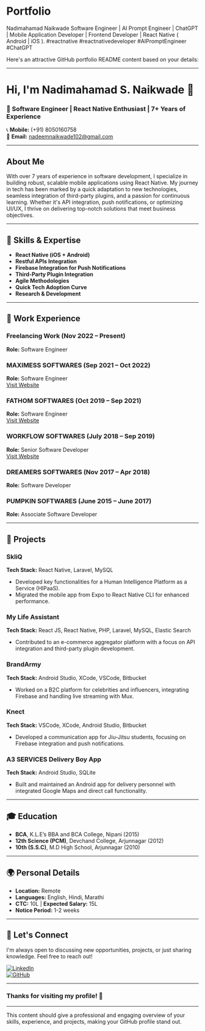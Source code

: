# Portfolio
Nadimahamad Naikwade Software Engineer | AI Prompt Engineer | ChatGPT | Mobile Application Developer | Frontend Developer | React Native ( Android | iOS ). #reactnative #reactnativedeveloper #AIPromptEngineer #ChatGPT

Here's an attractive GitHub portfolio README content based on your details:

---

# Hi, I'm Nadimahamad S. Naikwade 👋

### 🚀 Software Engineer | React Native Enthusiast | 7+ Years of Experience

📞 **Mobile:** (+91) 8050160758  
📧 **Email:** [nadeemnaikwade102@gmail.com](mailto:nadeemnaikwade102@gmail.com)

---

## About Me

With over 7 years of experience in software development, I specialize in building robust, scalable mobile applications using React Native. My journey in tech has been marked by a quick adaptation to new technologies, seamless integration of third-party plugins, and a passion for continuous learning. Whether it's API integration, push notifications, or optimizing UI/UX, I thrive on delivering top-notch solutions that meet business objectives.

---

## 🔧 Skills & Expertise

- **React Native (iOS + Android)**
- **Restful APIs Integration**
- **Firebase Integration for Push Notifications**
- **Third-Party Plugin Integration**
- **Agile Methodologies**
- **Quick Tech Adoption Curve**
- **Research & Development**

---

## 💼 Work Experience

### Freelancing Work (Nov 2022 – Present)  
**Role:** Software Engineer

### MAXIMESS SOFTWARES (Sep 2021 – Oct 2022)  
**Role:** Software Engineer  
[Visit Website](https://maximess.com)

### FATHOM SOFTWARES (Oct 2019 – Sep 2021)  
**Role:** Software Engineer  
[Visit Website](http://www.fathomable.com)

### WORKFLOW SOFTWARES (July 2018 – Sep 2019)  
**Role:** Senior Software Developer  
[Visit Website](http://www.workflowsoftwares.in)

### DREAMERS SOFTWARES (Nov 2017 – Apr 2018)  
**Role:** Software Developer

### PUMPKIN SOFTWARES (June 2015 – June 2017)  
**Role:** Associate Software Developer

---

## 🌟 Projects

### **SkliQ**
**Tech Stack:** React Native, Laravel, MySQL  
- Developed key functionalities for a Human Intelligence Platform as a Service (HIPaaS).
- Migrated the mobile app from Expo to React Native CLI for enhanced performance.

### **My Life Assistant**
**Tech Stack:** React JS, React Native, PHP, Laravel, MySQL, Elastic Search  
- Contributed to an e-commerce aggregator platform with a focus on API integration and third-party plugin development.

### **BrandArmy**
**Tech Stack:** Android Studio, XCode, VSCode, Bitbucket  
- Worked on a B2C platform for celebrities and influencers, integrating Firebase and handling live streaming with Mux.

### **Knect**
**Tech Stack:** VSCode, XCode, Android Studio, Bitbucket  
- Developed a communication app for Jiu-Jitsu students, focusing on Firebase integration and push notifications.

### **A3 SERVICES Delivery Boy App**
**Tech Stack:** Android Studio, SQLite  
- Built and maintained an Android app for delivery personnel with integrated Google Maps and direct call functionality.

---

## 🎓 Education

- **BCA**, K.L.E’s BBA and BCA College, Nipani (2015)
- **12th Science (PCM)**, Devchand College, Arjunnagar (2012)
- **10th (S.S.C)**, M.D High School, Arjunnagar (2010)

---

## 🌍 Personal Details

- **Location:** Remote
- **Languages:** English, Hindi, Marathi
- **CTC:** 10L | **Expected Salary:** 15L
- **Notice Period:** 1-2 weeks

---

## 🚀 Let's Connect

I'm always open to discussing new opportunities, projects, or just sharing knowledge. Feel free to reach out!

[![LinkedIn](https://img.shields.io/badge/LinkedIn-Nadimahamad%20Naikwade-blue)](https://www.linkedin.com/in/nadimahamad-naikwade)  
[![GitHub](https://img.shields.io/badge/GitHub-Nadimahamad-black)](https://github.com/nadimahamad)

---

### Thanks for visiting my profile! 🙌

---

This content should give a professional and engaging overview of your skills, experience, and projects, making your GitHub profile stand out.
